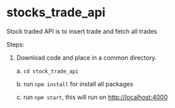 # stocks_trade_api
Stock traded API is to insert trade and fetch all trades

Steps:
1. Download code and place in a common directory.

   a. `cd stock_trade_api`

   b. run `npm install` for install all packages

   c. run `npm start`, this will run on [http://localhost:4000](http://localhost:4000)

